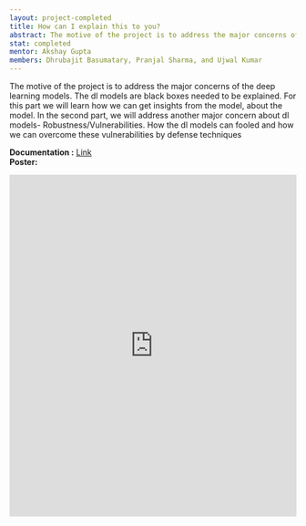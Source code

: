```yaml
---
layout: project-completed
title: How can I explain this to you?
abstract: The motive of the project is to address the major concerns of the deep learning models. The dl models are black boxes needed to be explained. For this part we will learn how we can get insights from the model, about the model. In the second part, we will address another major concern about dl models- Robustness/Vulnerabilities. How the dl models can fooled and how we can overcome these vulnerabilities by defense techniques
stat: completed
mentor: Akshay Gupta
members: Dhrubajit Basumatary, Pranjal Sharma, and Ujwal Kumar
---
```


The motive of the project is to address the major concerns of the deep learning models. The dl models are black boxes needed to be explained. For this part we will learn how we can get insights from the model, about the model. In the second part, we will address another major concern about dl models- Robustness/Vulnerabilities. How the dl models can fooled and how we can overcome these vulnerabilities by defense techniques<br>

**Documentation :** <a href="https://drive.google.com/file/d/1-Bridbqkdouv9yfTO_uza_t1chyWqxRy/view?usp=sharing" target="_blank">Link</a><br>
**Poster:** 
<iframe src="https://drive.google.com/file/d/12jiO-psUiWRX0XPXXftK7VuXw-ETxWlq/preview?usp=sharing" style="width:100%; height:600px;" frameborder="0"></iframe>
